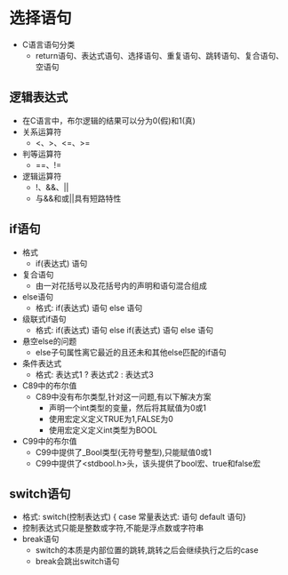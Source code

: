 # 选择语句
- C语言语句分类
    - return语句、表达式语句、选择语句、重复语句、跳转语句、复合语句、空语句
## 逻辑表达式
- 在C语言中，布尔逻辑的结果可以分为0(假)和1(真)
- 关系运算符
    - <、>、<=、>=
- 判等运算符
    - ==、!=
- 逻辑运算符
    - !、&&、||
    - 与&&和或||具有短路特性
## if语句
- 格式
    - if(表达式) 语句
- 复合语句
    - 由一对花括号以及花括号内的声明和语句混合组成
- else语句
    - 格式:  if(表达式) 语句 else 语句
- 级联式if语句
    - 格式:  if(表达式) 语句 else if(表达式) 语句 else 语句
- 悬空else的问题
    - else子句属性离它最近的且还未和其他else匹配的if语句
- 条件表达式
    - 格式: 表达式1 ? 表达式2 : 表达式3
- C89中的布尔值
    - C89中没有布尔类型,针对这一问题,有以下解决方案
        - 声明一个int类型的变量，然后将其赋值为0或1
        - 使用宏定义定义TRUE为1,FALSE为0
        - 使用宏定义定义int类型为BOOL
- C99中的布尔值
    - C99中提供了_Bool类型(无符号整型),只能赋值0或1
    - C99中提供了<stdbool.h>头，该头提供了bool宏、true和false宏
## switch语句
- 格式: switch(控制表达式) { case 常量表达式: 语句 default 语句}
- 控制表达式只能是整数或字符,不能是浮点数或字符串
- break语句
    - switch的本质是内部位置的跳转,跳转之后会继续执行之后的case
    - break会跳出switch语句